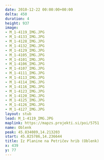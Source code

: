 ```yaml
---
date: 2010-12-22 00:00:00+00:00
delta: 450
duration: 4
height: 937
image:
- M_1-4119_IMG.JPG
- M_1-4133_IMG.JPG
- M_1-4128_IMG.JPG
- M_1-4132_IMG.JPG
- M_1-4129_IMG.JPG
- M_1-4105_IMG.JPG
- M_1-4101_IMG.JPG
- M_1-4106_IMG.JPG
- M_1-4107_IMG.JPG
- M_1-4111_IMG.JPG
- M_1-4113_IMG.JPG
- M_1-4114_IMG.JPG
- M_1-4116_IMG.JPG
- M_1-4123_IMG.JPG
- M_1-4120_IMG.JPG
- M_1-4125_IMG.JPG
- M_1-4126_IMG.JPG
- M_1-4127_IMG.JPG
layout: stub
lead: M_1-4119_IMG.JPG
maplink: https://mapzs.projekti.si/poi/5751
name: Oblenk
peak: 45.834089,14.213203
start: 45.825786,14.236644
title: Iz Planine na Petričev hrib (Oblenk)
x: 439
y: 77
---
```

